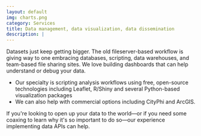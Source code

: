 ```yaml
---
layout: default
img: charts.png
category: Services
title: Data management, data visualization, data dissemination
description: |
---
```

Datasets just keep getting bigger. The old fileserver-based workflow is giving way to one embracing databases, scripting, data warehouses, and team-based file sharing sites. We love building dashboards that can help understand or debug your data.

* Our specialty is scripting analysis workflows using free, open-source technologies including Leaflet, R/Shiny and several Python-based visualization packages
* We can also help with commercial options including CityPhi and ArcGIS.

If you're looking to open up your data to the world—or if you need some coaxing to learn why it's so important to do so—our experience implementing data APIs can help.
